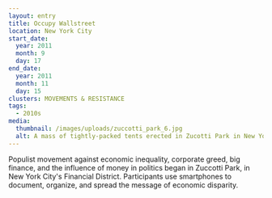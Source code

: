 ```yaml
---
layout: entry
title: Occupy Wallstreet
location: New York City
start_date:
  year: 2011
  month: 9
  day: 17
end_date:
  year: 2011
  month: 11
  day: 15
clusters: MOVEMENTS & RESISTANCE
tags:
  - 2010s
media:
  thumbnail: /images/uploads/zuccotti_park_6.jpg
  alt: A mass of tightly-packed tents erected in Zucotti Park in New York City
---
```

Populist movement against economic inequality, corporate greed, big finance, and the influence of money in politics began in Zuccotti Park, in New York City's Financial District. Participants use smartphones to document, organize, and spread the message of economic disparity.